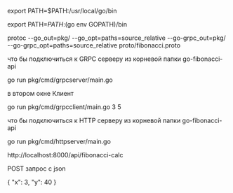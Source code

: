 export PATH=$PATH:/usr/local/go/bin

export PATH=$PATH:$(go env GOPATH)/bin

protoc --go_out=pkg/ --go_opt=paths=source_relative --go-grpc_out=pkg/ --go-grpc_opt=paths=source_relative proto/fibonacci.proto

что бы подключиться к GRPC серверу из корневой папки go-fibonacci-api

go run pkg/cmd/grpcserver/main.go

в втором окне Клиент

go run pkg/cmd/grpcclient/main.go 3 5

что бы подключиться к HTTP серверу из корневой папки go-fibonacci-api

go run pkg/cmd/httpserver/main.go

http://localhost:8000/api/fibonacci-calc

POST запрос с json

{ "x": 3, "y": 40 }